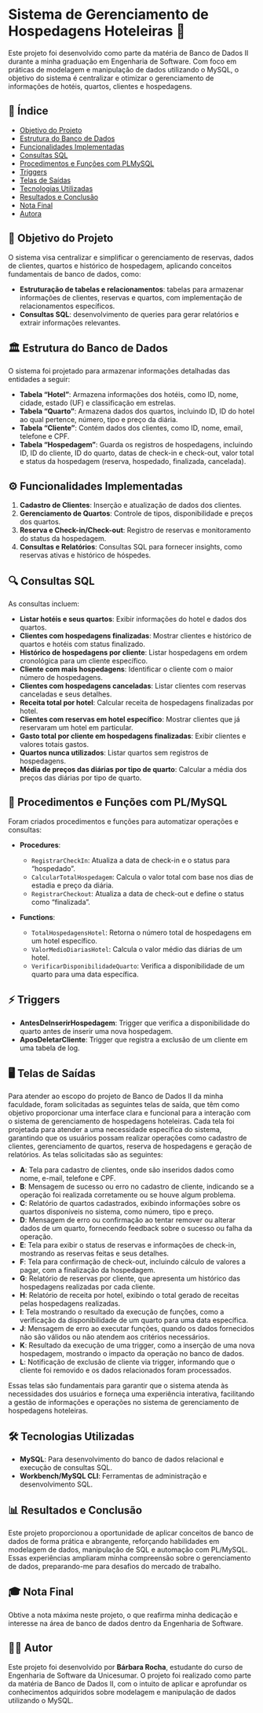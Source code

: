 # Sistema de Gerenciamento de Hospedagens Hoteleiras 🏨

Este projeto foi desenvolvido como parte da matéria de Banco de Dados II durante a minha graduação em Engenharia de Software. Com foco em práticas de modelagem e manipulação de dados utilizando o MySQL, o objetivo do sistema é centralizar e otimizar o gerenciamento de informações de hotéis, quartos, clientes e hospedagens.

## 📑 Índice

- [Objetivo do Projeto](#objetivo-do-projeto)
- [Estrutura do Banco de Dados](#estrutura-do-banco-de-dados)
- [Funcionalidades Implementadas](#funcionalidades-implementadas)
- [Consultas SQL](#consultas-sql)
- [Procedimentos e Funções com PLMySQL](#procedimentos-e-funções-com-plmysql)
- [Triggers](#triggers)
- [Telas de Saídas](#telas-de-saídas)
- [Tecnologias Utilizadas](#tecnologias-utilizadas)
- [Resultados e Conclusão](#resultados-e-conclusão)
- [Nota Final](#nota-final)
- [Autora](#autora)

## <a name="objetivo-do-projeto"></a> 🎯 Objetivo do Projeto

O sistema visa centralizar e simplificar o gerenciamento de reservas, dados de clientes, quartos e histórico de hospedagem, aplicando conceitos fundamentais de banco de dados, como:
- **Estruturação de tabelas e relacionamentos**: tabelas para armazenar informações de clientes, reservas e quartos, com implementação de relacionamentos específicos.
- **Consultas SQL**: desenvolvimento de queries para gerar relatórios e extrair informações relevantes.

## <a name="estrutura-do-banco-de-dados"></a> 🏛️ Estrutura do Banco de Dados

O sistema foi projetado para armazenar informações detalhadas das entidades a seguir:

- **Tabela “Hotel”**: Armazena informações dos hotéis, como ID, nome, cidade, estado (UF) e classificação em estrelas.
- **Tabela “Quarto”**: Armazena dados dos quartos, incluindo ID, ID do hotel ao qual pertence, número, tipo e preço da diária.
- **Tabela “Cliente”**: Contém dados dos clientes, como ID, nome, email, telefone e CPF.
- **Tabela “Hospedagem”**: Guarda os registros de hospedagens, incluindo ID, ID do cliente, ID do quarto, datas de check-in e check-out, valor total e status da hospedagem (reserva, hospedado, finalizada, cancelada).

## <a name="funcionalidades-implementadas"></a> ⚙️ Funcionalidades Implementadas

1. **Cadastro de Clientes**: Inserção e atualização de dados dos clientes.
2. **Gerenciamento de Quartos**: Controle de tipos, disponibilidade e preços dos quartos.
3. **Reserva e Check-in/Check-out**: Registro de reservas e monitoramento do status da hospedagem.
4. **Consultas e Relatórios**: Consultas SQL para fornecer insights, como reservas ativas e histórico de hóspedes.

## <a name="consultas-sql"></a> 🔍 Consultas SQL

As consultas incluem:
- **Listar hotéis e seus quartos**: Exibir informações do hotel e dados dos quartos.
- **Clientes com hospedagens finalizadas**: Mostrar clientes e histórico de quartos e hotéis com status finalizado.
- **Histórico de hospedagens por cliente**: Listar hospedagens em ordem cronológica para um cliente específico.
- **Cliente com mais hospedagens**: Identificar o cliente com o maior número de hospedagens.
- **Clientes com hospedagens canceladas**: Listar clientes com reservas canceladas e seus detalhes.
- **Receita total por hotel**: Calcular receita de hospedagens finalizadas por hotel.
- **Clientes com reservas em hotel específico**: Mostrar clientes que já reservaram um hotel em particular.
- **Gasto total por cliente em hospedagens finalizadas**: Exibir clientes e valores totais gastos.
- **Quartos nunca utilizados**: Listar quartos sem registros de hospedagens.
- **Média de preços das diárias por tipo de quarto**: Calcular a média dos preços das diárias por tipo de quarto.

## <a name="procedimentos-e-funções-com-plmysql"></a> 🔧 Procedimentos e Funções com PL/MySQL

Foram criados procedimentos e funções para automatizar operações e consultas:

- **Procedures**:
  - `RegistrarCheckIn`: Atualiza a data de check-in e o status para “hospedado”.
  - `CalcularTotalHospedagem`: Calcula o valor total com base nos dias de estadia e preço da diária.
  - `RegistrarCheckout`: Atualiza a data de check-out e define o status como “finalizada”.
  
- **Functions**:
  - `TotalHospedagensHotel`: Retorna o número total de hospedagens em um hotel específico.
  - `ValorMedioDiariasHotel`: Calcula o valor médio das diárias de um hotel.
  - `VerificarDisponibilidadeQuarto`: Verifica a disponibilidade de um quarto para uma data específica.

## <a name="triggers"></a> ⚡ Triggers

- **AntesDeInserirHospedagem**: Trigger que verifica a disponibilidade do quarto antes de inserir uma nova hospedagem.
- **AposDeletarCliente**: Trigger que registra a exclusão de um cliente em uma tabela de log.

## <a name="telas-de-saídas"></a>  🖥️ Telas de Saídas

Para atender ao escopo do projeto de Banco de Dados II da minha faculdade, foram solicitadas as seguintes telas de saída, que têm como objetivo proporcionar uma interface clara e funcional para a interação com o sistema de gerenciamento de hospedagens hoteleiras. Cada tela foi projetada para atender a uma necessidade específica do sistema, garantindo que os usuários possam realizar operações como cadastro de clientes, gerenciamento de quartos, reserva de hospedagens e geração de relatórios. As telas solicitadas são as seguintes:

- **A**: Tela para cadastro de clientes, onde são inseridos dados como nome, e-mail, telefone e CPF.
- **B**: Mensagem de sucesso ou erro no cadastro de cliente, indicando se a operação foi realizada corretamente ou se houve algum problema.
- **C**: Relatório de quartos cadastrados, exibindo informações sobre os quartos disponíveis no sistema, como número, tipo e preço.
- **D**: Mensagem de erro ou confirmação ao tentar remover ou alterar dados de um quarto, fornecendo feedback sobre o sucesso ou falha da operação.
- **E**: Tela para exibir o status de reservas e informações de check-in, mostrando as reservas feitas e seus detalhes.
- **F**: Tela para confirmação de check-out, incluindo cálculo de valores a pagar, com a finalização da hospedagem.
- **G**: Relatório de reservas por cliente, que apresenta um histórico das hospedagens realizadas por cada cliente.
- **H**: Relatório de receita por hotel, exibindo o total gerado de receitas pelas hospedagens realizadas.
- **I**: Tela mostrando o resultado da execução de funções, como a verificação da disponibilidade de um quarto para uma data específica.
- **J**: Mensagem de erro ao executar funções, quando os dados fornecidos não são válidos ou não atendem aos critérios necessários.
- **K**: Resultado da execução de uma trigger, como a inserção de uma nova hospedagem, mostrando o impacto da operação no banco de dados.
- **L**: Notificação de exclusão de cliente via trigger, informando que o cliente foi removido e os dados relacionados foram processados.

Essas telas são fundamentais para garantir que o sistema atenda às necessidades dos usuários e forneça uma experiência interativa, facilitando a gestão de informações e operações no sistema de gerenciamento de hospedagens hoteleiras.

## <a name="tecnologias-utilizadas"></a> 🛠️ Tecnologias Utilizadas

- **MySQL**: Para desenvolvimento do banco de dados relacional e execução de consultas SQL.
- **Workbench/MySQL CLI**: Ferramentas de administração e desenvolvimento SQL.

## <a name="resultados-e-conclusão"></a> 📊 Resultados e Conclusão

Este projeto proporcionou a oportunidade de aplicar conceitos de banco de dados de forma prática e abrangente, reforçando habilidades em modelagem de dados, manipulação de SQL e automação com PL/MySQL. Essas experiências ampliaram minha compreensão sobre o gerenciamento de dados, preparando-me para desafios do mercado de trabalho.

## <a name="nota-final"></a> 🎓 Nota Final

Obtive a nota máxima neste projeto, o que reafirma minha dedicação e interesse na área de banco de dados dentro da Engenharia de Software.

## <a name="autor"></a> 👨‍💻 Autor

Este projeto foi desenvolvido por **Bárbara Rocha**, estudante do curso de Engenharia de Software da Unicesumar. O projeto foi realizado como parte da matéria de Banco de Dados II, com o intuito de aplicar e aprofundar os conhecimentos adquiridos sobre modelagem e manipulação de dados utilizando o MySQL.
